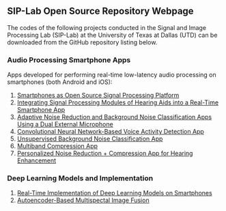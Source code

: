 ## SIP-Lab Open Source Repository Webpage

The codes of the following projects conducted in the Signal and Image Processing Lab (SIP-Lab) at the University of Texas at Dallas (UTD) can be downloaded from the GitHub repository listing below.


### Audio Processing Smartphone Apps
Apps developed for performing real-time low-latency audio processing on smartphones (both Android and iOS):

1. [Smartphones as Open Source Signal Processing Platform](https://github.com/abhishek-sehgal/Smartphone-Research-Platform.git)
2. [Integrating Signal Processing Modules of Hearing Aids into a Real-Time Smartphone App](https://github.com/abhishek-sehgal/Integrated-Hearing-Aid-App.git)
2. [Adaptive Noise Reduction and Background Noise Classification Apps Using a Dual External Microphone](https://github.com/abhishek-sehgal/iOS-TwoExternalMics.git)
4. [Convolutional Neural Network-Based Voice Activity Detection App](https://github.com/abhishek-sehgal/CNN-VAD.git)
5. [Unsupervised Background Noise Classification App](https://github.com/nasim-alamdari/Unsupervised-Noise-Classification.git)
6. [Multiband Compression App](https://github.com/nasim-alamdari/Audio-Compression.git)
7. [Personalized Noise Reduction + Compression App for Hearing Enhancement](https://github.com/nasim-alamdari/Personalized-NR.git)


### Deep Learning Models and Implementation
1. [Real-Time Implementation of Deep Learning Models on Smartphones](https://github.com/abhishek-sehgal/Deep-Learning-Mobile.git) 
2. [Autoencoder-Based Multispectal Image Fusion](https://github.com/ArianAzg/ConvolutionalAutoEncoder-ImageFusion.git) 
